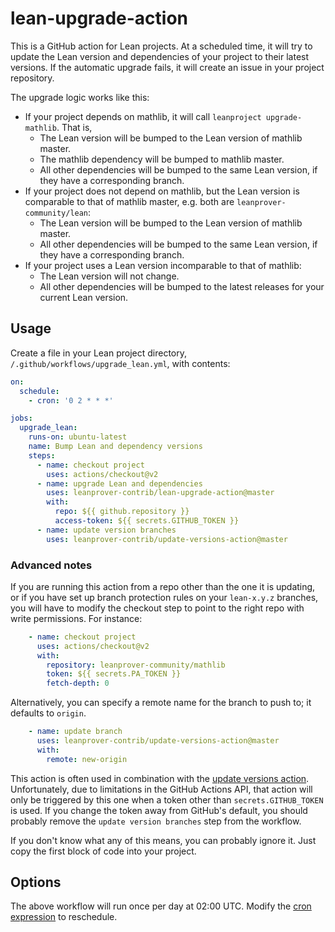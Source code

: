 # lean-upgrade-action

This is a GitHub action for Lean projects.
At a scheduled time, it will try to update the Lean version and dependencies of your project
to their latest versions.
If the automatic upgrade fails,
it will create an issue in your project repository.

The upgrade logic works like this:
* If your project depends on mathlib, it will call `leanproject upgrade-mathlib`. That is,
  - The Lean version will be bumped to the Lean version of mathlib master.
  - The mathlib dependency will be bumped to mathlib master.
  - All other dependencies will be bumped to the same Lean version, if they have a corresponding branch.
* If your project does not depend on mathlib, but the Lean version is comparable to that of mathlib master,
  e.g. both are `leanprover-community/lean`:
  - The Lean version will be bumped to the Lean version of mathlib master.
  - All other dependencies will be bumped to the same Lean version, if they have a corresponding branch.
* If your project uses a Lean version incomparable to that of mathlib:
  - The Lean version will not change.
  - All other dependencies will be bumped to the latest releases for your current Lean version.

## Usage

Create a file in your Lean project directory, `/.github/workflows/upgrade_lean.yml`, with contents:

```yaml
on:
  schedule:
    - cron: '0 2 * * *'

jobs:
  upgrade_lean:
    runs-on: ubuntu-latest
    name: Bump Lean and dependency versions
    steps:
      - name: checkout project
        uses: actions/checkout@v2
      - name: upgrade Lean and dependencies
        uses: leanprover-contrib/lean-upgrade-action@master
        with:
          repo: ${{ github.repository }}
          access-token: ${{ secrets.GITHUB_TOKEN }}
      - name: update version branches
        uses: leanprover-contrib/update-versions-action@master
```

### Advanced notes

If you are running this action from a repo other than the one it is updating,
or if you have set up branch protection rules on your `lean-x.y.z` branches,
you will have to modify the checkout step to point to the right repo with write permissions.
For instance:

```yaml
    - name: checkout project
      uses: actions/checkout@v2
      with:
        repository: leanprover-community/mathlib
        token: ${{ secrets.PA_TOKEN }}
        fetch-depth: 0
```

Alternatively, you can specify a remote name for the branch to push to; it defaults to `origin`.

```yaml
    - name: update branch
      uses: leanprover-contrib/update-versions-action@master
      with:
        remote: new-origin
```


This action is often used in combination with the 
[update versions action](https://github.com/leanprover-contrib/update-versions-action).
Unfortunately, due to limitations in the GitHub Actions API,
that action will only be triggered by this one when a token other than `secrets.GITHUB_TOKEN` is used.
If you change the token away from GitHub's default,
you should probably remove the `update version branches` step from the workflow.

If you don't know what any of this means, you can probably ignore it.
Just copy the first block of code into your project.

## Options

The above workflow will run once per day at 02:00 UTC.
Modify the [cron expression](https://crontab.guru/) to reschedule.